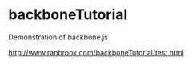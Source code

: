 backboneTutorial
================

Demonstration of backbone.js

http://www.ranbrook.com/backboneTutorial/test.html